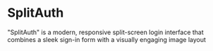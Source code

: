# SplitAuth
"SplitAuth" is a modern, responsive split-screen login interface that combines a sleek sign-in form with a visually engaging image layout
